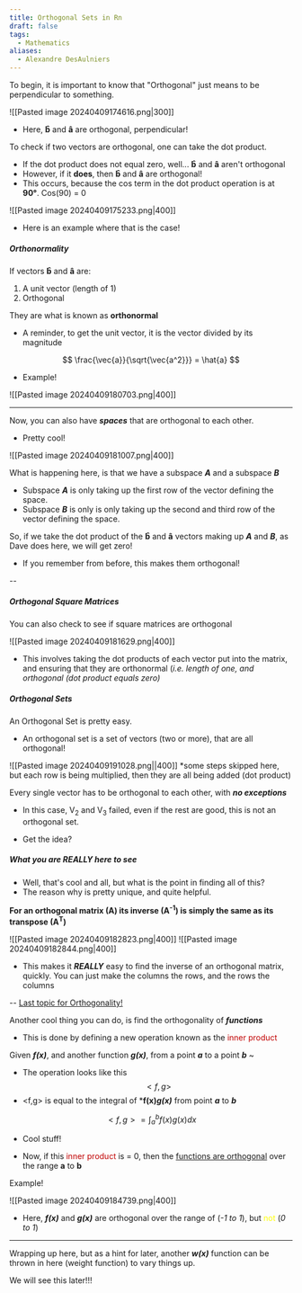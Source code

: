 ```yaml
---
title: Orthogonal Sets in Rn
draft: false
tags:
  - Mathematics
aliases:
  - Alexandre DesAulniers
---
```



 To begin, it is important to know that "Orthogonal" just means to be perpendicular to something. 

![[Pasted image 20240409174616.png|300]]

- Here, **b̂** and **â** are orthogonal, perpendicular!

To check if two vectors are orthogonal, one can take the dot product. 
- If the dot product does not equal zero, well... **b̂** and **â** aren't orthogonal
- However, if it **does**, then **b̂** and **â** are orthogonal! 
- This occurs, because the cos term in the dot product operation is at **90°**. Cos(90) = 0


![[Pasted image 20240409175233.png|400]]

- Here is an example where that is the case!

##### Orthonormality 

If vectors **b̂** and **â** are:
1) A unit vector (length of 1)
2) Orthogonal 

They are what is known as **orthonormal**

- A reminder, to get the unit vector, it is the vector divided by its magnitude

$$
\frac{\vec{a}}{\sqrt{\vec{a^2}}} = \hat{a}
$$
- Example!

![[Pasted image 20240409180703.png|400]]

---
Now, you can also have ***spaces*** that are orthogonal to each other.
- Pretty cool!

![[Pasted image 20240409181007.png|400]]

What is happening here, is that we have a subspace ***A*** and a subspace ***B***
- Subspace ***A*** is only taking up the first row of the vector defining the space.
- Subspace ***B*** is only is only taking up the second and third row of the vector defining the space.

So, if we take the dot product of the **b̂** and **â** vectors making up ***A*** and ***B***, as Dave does here, we will get zero! 
- If you remember from before, this makes them orthogonal!

--
##### Orthogonal Square Matrices

You can also check to see if square matrices are orthogonal

![[Pasted image 20240409181629.png|400]]

- This involves taking the dot products of each vector put into the matrix, and ensuring that they are orthonormal (*i.e. length of one, and orthogonal (dot product equals zero)*

##### Orthogonal Sets

An Orthogonal Set is pretty easy. 
- An orthogonal set is a set of vectors (two or more), that are all orthogonal!

![[Pasted image 20240409191028.png||400]]
*some steps skipped here, but each row is being multiplied, then they are all being added (dot product)

Every single vector has to be orthogonal to each other, with ***no exceptions***
- In this case, V<sub>2</sub> and V<sub>3</sub> failed, even if the rest are good, this is not an orthogonal set.

- Get the idea?

##### What you are REALLY here to see

- Well, that's cool and all, but what is the point in finding all of this? 
- The reason why is pretty unique, and quite helpful.

**For an orthogonal matrix (A) its inverse (A<sup>-1</sup>) is simply the same as its transpose (A<sup>T</sup>)**

![[Pasted image 20240409182823.png|400]]
![[Pasted image 20240409182844.png|400]]

- This makes it ***REALLY*** easy to find the inverse of an orthogonal matrix, quickly. You can just make the columns the rows, and the rows the columns 

--
<u>Last topic for Orthogonality!</u>

Another cool thing you can do, is find the orthogonality of ***functions***
- This is done by defining a new operation known as the <font color="#c00000">inner product</font>

Given ***f(x)***, and another function ***g(x)***, from a point ***a*** to a point ***b*** ~

- The operation looks like this
$$
<f,g>
$$
- <f,g> is equal to the integral of ***f(x)*g(x)*** from point ***a*** to ***b***

$$
<f,g> = \int_{a}^{b}f(x)g(x)dx
$$
- Cool stuff!

- Now, if this <font color="#c00000">inner product</font> is = 0, then the <u>functions are orthogonal</u> over the range **a** to **b**

Example!

![[Pasted image 20240409184739.png|400]]

- Here, ***f(x)*** and ***g(x)*** are orthogonal over the range of (*-1 to 1*), but <font color="#ffff00">not</font> (*0 to 1*)
---
Wrapping up here, but as a hint for later, another ***w(x)*** function can be thrown in here (weight function) to vary things up. 

We will see this later!!!